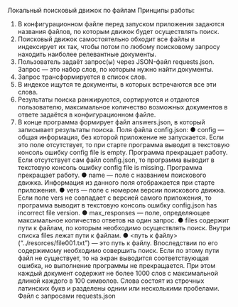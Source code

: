 Локальный поисковый движок по файлам
Принципы работы:
1. В конфигурационном файле перед запуском приложения задаются названия
файлов, по которым движок будет осуществлять поиск.
2. Поисковый движок самостоятельно обходит все файлы и
индексирует их так, чтобы потом по любому поисковому запросу находить наиболее
релевантные документы.
3. Пользователь задаёт запрос(ы) через JSON-файл requests.json. Запрос — это
набор слов, по которым нужно найти документы.
4. Запрос трансформируется в список слов.
5. В индексе ищутся те документы, в которых встречаются все эти слова.
6. Результаты поиска ранжируются, сортируются и отдаются пользователю,
максимальное количество возможных документов в ответе задаётся в
конфигурационном файле.
7. В конце программа формирует файл answers.json, в который записывает
результаты поиска. 
Поля файла config.json:
● config — общая информация, без которой приложение не запускается. Если это
поле отсутствует, то при старте программа выводит в текстовую консоль ошибку 
config file is empty. Программа прекращает работу.
Если отсутствует сам файл config.json, то программа выводит в текстовую консоль ошибку 
config file is missing. Программа прекращает работу.
● name — поле с названием поискового движка. 
Информация из данного поля отображается при старте приложения.
● vers — поле с номером версии поискового движка. Если поле vers не совпадает с версией
самого приложения, то программа выводит в текстовую консоль ошибку 
config.json has incorrect file version.
● max_responses — поле, определяющее максимальное количество ответов на
один запрос.
● files содержит пути к файлам, по которым необходимо осуществлять поиск.
Внутри списка files лежат пути к файлам.
● <путь к файлу>(“../resorces/file001.txt”) — это путь к файлу. Впоследствии по его
содержимому необходимо совершить поиск. Если по этому пути файл не
существует, то на экран выводится соответствующая ошибка, но выполнение
программы не прекращается. При этом каждый документ содержит не более
1000 слов с максимальной длиной каждого в 100 символов. Слова
состоят из строчных латинских букв и разделены одним или несколькими
пробелами.
Файл с запросами requests.json
